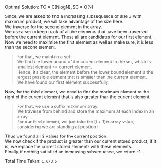 Optimal Solution: TC = O(NlogN), SC = O(N)

Since, we are asked to find a increasing subsequence of size 3 with maximum product, we will take advantage of the size here.<br>
We traverse for the second element in the array. <br>
We use a set to keep track of all the elements that have been traversed before the current element. These all are candidates for our first element. <br>
Now we need to maximise the first element as well as make sure, it is less than the second element. <br>
> For that, we maintain a set. <br>
> We find the lower bound of the current element in the set, which is smallest element >= current element. <br>
> Hence, it's clear, the element before the lower bound element is the largest possible element that is smaller than the current element. <br>
> We have found our first element successfully. <br>
>
Now, for the third element, we need to find the maximum element to the right of the current element that is also greater than the current element. <br>
> For that, we use a suffix maximum array. <br>
> We traverse from behind and store the maximum at each index in an array. <br>
> For our third element, we just take the [i + 1]th array value, considering we are standing at position i.
>
Thus we found all 3 values for the current position. <br>
We now check if the product is greater than our current stored product, if it is, we replace the current stored elements with these elements. <br>
Finally, if nothing satisfied an increasing subsequence, we return -1. <br>

Total Time Taken: `1.6/3.5`